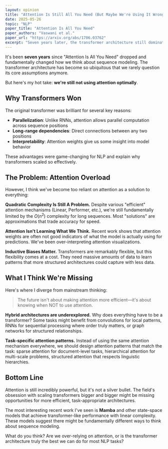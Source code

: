 ```yaml
---
layout: opinion
title: "Attention Is Still All You Need (But Maybe We're Using It Wrong)"
date: 2025-05-26
topic: "NLP"
paper_title: "Attention Is All You Need"
paper_authors: "Vaswani et al."
paper_url: "https://arxiv.org/abs/1706.03762"
excerpt: "Seven years later, the transformer architecture still dominates NLP. But are we missing something fundamental about how attention should work?"
---
```


It's been **seven years** since "Attention Is All You Need" dropped and fundamentally changed how we think about sequence modeling. The transformer architecture has become so ubiquitous that we rarely question its core assumptions anymore.

But here's my hot take: **we're still not using attention optimally**.

## Why Transformers Won

The original transformer was brilliant for several key reasons:

- **Parallelization**: Unlike RNNs, attention allows parallel computation across sequence positions
- **Long-range dependencies**: Direct connections between any two positions  
- **Interpretability**: Attention weights give us some insight into model behavior

These advantages were game-changing for NLP and explain why transformers scaled so effectively.

## The Problem: Attention Overload

However, I think we've become too reliant on attention as a solution to everything:

**Quadratic Complexity Is Still A Problem.** Despite various "efficient" attention mechanisms (Linear, Performer, etc.), we're still fundamentally limited by the $O(n^2)$ complexity for long sequences. Most "solutions" are approximations that trade accuracy for speed.

**Attention Isn't Learning What We Think.** Recent work shows that attention weights are often not good indicators of what the model is actually using for predictions. We've been over-interpreting attention visualizations.

**Inductive Biases Matter.** Transformers are remarkably flexible, but this flexibility comes at a cost. They need massive amounts of data to learn patterns that more structured architectures could capture with less data.

## What I Think We're Missing

Here's where I diverge from mainstream thinking:

> The future isn't about making attention more efficient—it's about knowing when NOT to use attention.

**Hybrid architectures are underexplored.** Why does everything have to be a transformer? Some tasks might benefit from convolutions for local patterns, RNNs for sequential processing where order truly matters, or graph networks for structured relationships.

**Task-specific attention patterns.** Instead of using the same attention mechanism everywhere, we should design attention patterns that match the task: sparse attention for document-level tasks, hierarchical attention for multi-scale problems, structured attention that respects linguistic hierarchies.

## Bottom Line

Attention is still incredibly powerful, but it's not a silver bullet. The field's obsession with scaling transformers bigger and bigger might be missing opportunities for more efficient, task-appropriate architectures.

The most interesting recent work I've seen is **Mamba** and other state-space models that achieve transformer-like performance with linear complexity. These models suggest there might be fundamentally different ways to think about sequence modeling.

What do you think? Are we over-relying on attention, or is the transformer architecture truly the best we can do for most NLP tasks?
